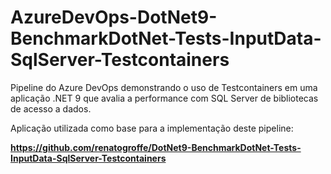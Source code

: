 # AzureDevOps-DotNet9-BenchmarkDotNet-Tests-InputData-SqlServer-Testcontainers
Pipeline do Azure DevOps demonstrando o uso de Testcontainers em uma aplicação .NET 9 que avalia a performance com SQL Server de bibliotecas de acesso a dados.

Aplicação utilizada como base para a implementação deste pipeline:

**https://github.com/renatogroffe/DotNet9-BenchmarkDotNet-Tests-InputData-SqlServer-Testcontainers**
